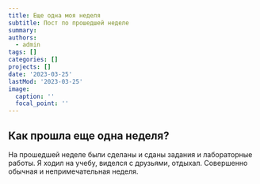 ```yaml
---
title: Еще одна моя неделя
subtitle: Пост по прошедшей неделе
summary: 
authors:
  - admin
tags: []
categories: []
projects: []
date: '2023-03-25'
lastMod: '2023-03-25'
image:
  caption: ''
  focal_point: ''
---
```


## Как прошла еще одна неделя?

На прошедшей неделе были сделаны и сданы задания и лабораторные работы. Я ходил на учебу, виделся с друзьями, отдыхал. Совершенно обычная и непримечательная неделя.


